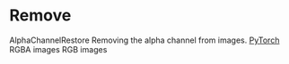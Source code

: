 # Remove

<deflist type="narrow">
    <def title="Full Name">
        AlphaChannelRestore
    </def>
    <def title="Description">
        Removing the alpha channel from images.
    </def>
        <def title="Backend">
            <a href="Modules.md" anchor="pytorch" summary="Image processing with pure Tensor without transformations.">PyTorch</a>
        </def>
    <def title="Input Parameters">
        <deflist type="full">
            <def title="Images (Type: Image)">
                RGBA images
            </def>
        </deflist>
    </def>
    <def title="Output Parameters">
        <deflist type="full">
            <def title="Images (Type: Mask)">
                RGB images
            </def>
        </deflist>
    </def>
</deflist>
